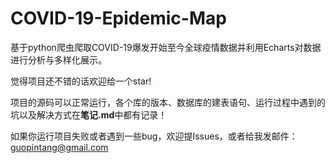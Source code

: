 # COVID-19-Epidemic-Map

基于python爬虫爬取COVID-19爆发开始至今全球疫情数据并利用Echarts对数据进行分析与多样化展示。

觉得项目还不错的话欢迎给一个star!

项目的源码可以正常运行，各个库的版本、数据库的建表语句、运行过程中遇到的坑以及解决方式在**笔记.md**中都有记录！

如果你运行项目失败或者遇到一些bug，欢迎提Issues，或者给我发邮件：guopintang@gmail.com
